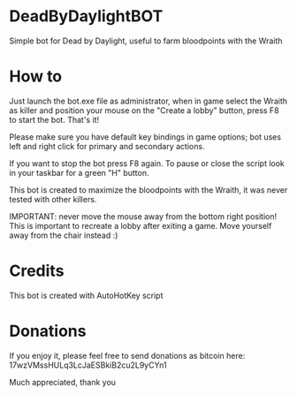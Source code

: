 # DeadByDaylightBOT
Simple bot for Dead by Daylight, useful to farm bloodpoints with the Wraith


# How to
Just launch the bot.exe file as administrator, when in game select the Wraith as killer and position your mouse on the "Create a lobby" button, press F8 to start the bot. That's it!

Please make sure you have default key bindings in game options; bot uses left and right click for primary and secondary actions.

If you want to stop the bot press F8 again. To pause or close the script look in your taskbar for a green "H" button.

This bot is created to maximize the bloodpoints with the Wraith, it was never tested with other killers.

IMPORTANT: never move the mouse away from the bottom right position! This is important to recreate a lobby after exiting a game. Move yourself away from the chair instead :)


# Credits
This bot is created with AutoHotKey script


# Donations
If you enjoy it, please feel free to send donations as bitcoin here: 17wzVMssHULq3LcJaESBkiB2cu2L9yCYn1

Much appreciated, thank you
